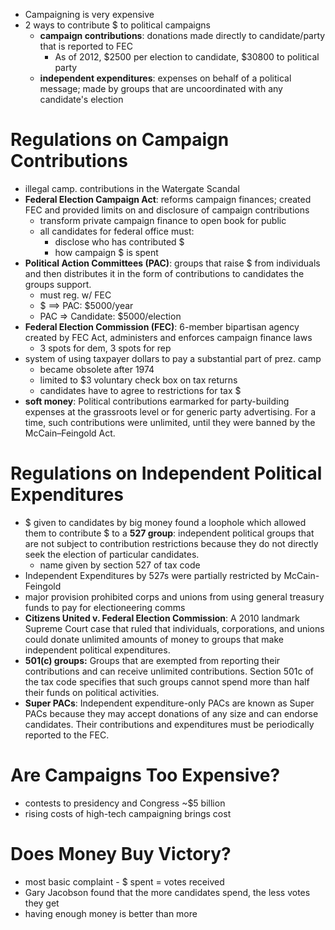 - Campaigning is very expensive
- 2 ways to contribute $ to political campaigns
	- **campaign contributions**: donations made directly to candidate/party that is reported to FEC
		- As of 2012, $2500 per election to candidate, $30800 to political party
	- **independent expenditures**: expenses on behalf of a political message; made by groups that are uncoordinated with any candidate's election
# Regulations on Campaign Contributions
- illegal camp. contributions in the Watergate Scandal 
- **Federal Election Campaign Act**: reforms campaign finances; created FEC and provided limits on and disclosure of campaign contributions
	- transform private campaign finance to open book for public
	- all candidates for federal office must:
		- disclose who has contributed $
		- how campaign $ is spent
- **Political Action Committees (PAC)**: groups that raise $ from individuals and then distributes it in the form of contributions to candidates the groups support.
	- must reg. w/ FEC
	- $ ==> PAC: $5000/year
	- PAC => Candidate: $5000/election
- **Federal Election Commission (FEC)**: 6-member bipartisan agency created by FEC Act, administers and enforces campaign finance laws
	- 3 spots for dem, 3 spots for rep
- system of using taxpayer dollars to pay a substantial part of prez. camp
	- became obsolete after 1974
	- limited to $3 voluntary check box on tax returns
	- candidates have to agree to restrictions for tax $
- **soft money**: Political contributions earmarked for party-building expenses at the grassroots level or for generic party advertising. For a time, such contributions were unlimited, until they were banned by the McCain–Feingold Act.
# Regulations on Independent Political Expenditures
- $ given to candidates by big money found a loophole which allowed them to contribute $ to a **527 group**: independent political groups that are not subject to contribution restrictions because they do not directly seek the election of particular candidates.
	- name given by section 527 of tax code
- Independent Expenditures by 527s were partially restricted by McCain-Feingold
- major provision prohibited corps and unions from using general treasury funds to pay for electioneering comms
- **Citizens United v. Federal Election Commission**: A 2010 landmark Supreme Court case that ruled that individuals, corporations, and unions could donate unlimited amounts of money to groups that make independent political expenditures.
- **501(c) groups:** Groups that are exempted from reporting their contributions and can receive unlimited contributions. Section 501c of the tax code specifies that such groups cannot spend more than half their funds on political activities.
- **Super PACs**: Independent expenditure-only PACs are known as Super PACs because they may accept donations of any size and can endorse candidates. Their contributions and expenditures must be periodically reported to the FEC.
# Are Campaigns Too Expensive?
- contests to presidency and Congress ~$5 billion
- rising costs of high-tech campaigning brings cost
# Does Money Buy Victory?
- most basic complaint - $ spent = votes received
- Gary Jacobson found that the more candidates spend, the less votes they get
- having enough money is better than more
